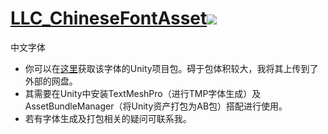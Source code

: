 # [LLC_ChineseFontAsset![](https://img.shields.io/github/release/LocalizeLimbusCompany/LLC_ChineseFontAsset.svg?label=最新版)](../../releases)

中文字体

*  你可以在[这里](https://pan.baidu.com/s/15--xdXrsExyvRVgXpyiDrA?pwd=t9r5 "提取码：t9r5")获取该字体的Unity项目包。碍于包体积较大，我将其上传到了外部的网盘。
*  其需要在Unity中安装TextMeshPro（进行TMP字体生成）及AssetBundleManager（将Unity资产打包为AB包）搭配进行使用。
*  若有字体生成及打包相关的疑问可联系我。
